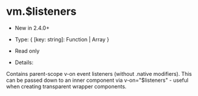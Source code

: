 # vm.$listeners

* New in 2.4.0+

* Type: { [key: string]: Function | Array<Function> }

* Read only

* Details:

Contains parent-scope v-on event listeners (without .native modifiers). This can be passed down to an inner component via v-on="$listeners" - useful when creating transparent wrapper components.
